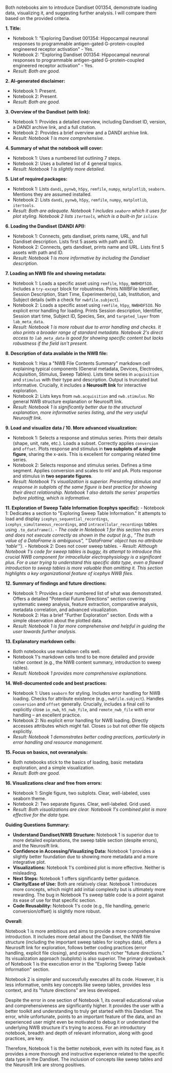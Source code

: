 Both notebooks aim to introduce Dandiset 001354, demonstrate loading data, visualizing it, and suggesting further analysis. I will compare them based on the provided criteria.

**1. Title:**
   - Notebook 1: "Exploring Dandiset 001354: Hippocampal neuronal responses to programmable antigen-gated G-protein-coupled engineered receptor activation" - Yes.
   - Notebook 2: "Exploring Dandiset 001354: Hippocampal neuronal responses to programmable antigen-gated G-protein-coupled engineered receptor activation" - Yes.
   - *Result: Both are good.*

**2. AI-generated disclaimer:**
   - Notebook 1: Present.
   - Notebook 2: Present.
   - *Result: Both are good.*

**3. Overview of the Dandiset (with link):**
   - Notebook 1: Provides a detailed overview, including Dandiset ID, version, a DANDI archive link, and a full citation.
   - Notebook 2: Provides a brief overview and a DANDI archive link.
   - *Result: Notebook 1 is more comprehensive.*

**4. Summary of what the notebook will cover:**
   - Notebook 1: Uses a numbered list outlining 7 steps.
   - Notebook 2: Uses a bulleted list of 4 general topics.
   - *Result: Notebook 1 is slightly more detailed.*

**5. List of required packages:**
   - Notebook 1: Lists `dandi`, `pynwb`, `h5py`, `remfile`, `numpy`, `matplotlib`, `seaborn`. Mentions they are assumed installed.
   - Notebook 2: Lists `dandi`, `pynwb`, `h5py`, `remfile`, `numpy`, `matplotlib`, `itertools`.
   - *Result: Both are adequate. Notebook 1 includes `seaborn` which it uses for plot styling. Notebook 2 lists `itertools`, which is a built-in for `islice`.*

**6. Loading the Dandiset (DANDI API):**
   - Notebook 1: Connects, gets dandiset, prints name, URL, and full Dandiset description. Lists first 5 assets with path and ID.
   - Notebook 2: Connects, gets dandiset, prints name and URL. Lists first 5 assets with path and ID.
   - *Result: Notebook 1 is more informative by including the Dandiset description.*

**7. Loading an NWB file and showing metadata:**
   - Notebook 1: Loads a specific asset using `remfile`, `h5py`, `NWBHDF5IO`. Includes a `try-except` block for robustness. Prints NWBFile Identifier, Session Description, Start Time, Experimenter(s), Lab, Institution, and Subject details (with a check for `nwbfile.subject`).
   - Notebook 2: Loads a specific asset using `remfile`, `h5py`, `NWBHDF5IO`. No explicit error handling for loading. Prints Session description, Identifier, Session start time, Subject ID, Species, Sex, and `targeted_layer` from `lab_meta_data`.
   - *Result: Notebook 1 is more robust due to error handling and checks. It also prints a broader range of standard metadata. Notebook 2's direct access to `lab_meta_data` is good for showing specific content but lacks robustness if the field isn't present.*

**8. Description of data available in the NWB file:**
   - Notebook 1: Has a "NWB File Contents Summary" markdown cell explaining typical components (General metadata, Devices, Electrodes, Acquisition, Stimulus, Sweep Tables). Lists time series in `acquisition` and `stimulus` with their type and description. Output is truncated but informative. Crucially, it includes a **Neurosift link** for interactive exploration.
   - Notebook 2: Lists keys from `nwb.acquisition` and `nwb.stimulus`. No general NWB structure explanation or Neurosift link.
   - *Result: Notebook 1 is significantly better due to the structural explanation, more informative series listing, and the very useful Neurosift link.*

**9. Load and visualize data / 10. More advanced visualization:**
   - Notebook 1: Selects a response and stimulus series. Prints their details (shape, unit, rate, etc.). Loads a subset. Correctly applies `conversion` and `offset`. Plots response and stimulus in **two subplots of a single figure**, sharing the x-axis. This is excellent for comparing related time series.
   - Notebook 2: Selects response and stimulus series. Defines a time segment. Applies conversion and scales to mV and pA. Plots response and stimulus in **two separate figures**.
   - *Result: Notebook 1's visualization is superior. Presenting stimulus and response in subplots of the same figure is best practice for showing their direct relationship. Notebook 1 also details the series' properties before plotting, which is informative.*

**11. Exploration of Sweep Table Information (Icephys specific):**
    - Notebook 1: Dedicates a section to "Exploring Sweep Table Information." It attempts to load and display `icephys_sequential_recordings`, `icephys_simultaneous_recordings`, and `intracellular_recordings` tables using `.to_dataframe()`.
        - *The code in Notebook 1 for this section has errors and does not execute correctly as shown in the output (e.g., "The truth value of a DataFrame is ambiguous", "'DataFrame' object has no attribute 'table'").*
    - Notebook 2: Does not cover sweep tables.
    - *Result: Although Notebook 1's code for sweep tables is buggy, its *attempt* to introduce this crucial NWB component for intracellular electrophysiology is a significant plus. For a user trying to understand this specific data type, even a flawed introduction to sweep tables is more valuable than omitting it. This section highlights a key organizational feature of icephys NWB files.*

**12. Summary of findings and future directions:**
   - Notebook 1: Provides a clear numbered list of what was demonstrated. Offers a detailed "Potential Future Directions" section covering systematic sweep analysis, feature extraction, comparative analysis, metadata correlation, and advanced visualization.
   - Notebook 2: Has a brief "Further Exploration" section. Ends with a simple observation about the plotted data.
   - *Result: Notebook 1 is far more comprehensive and helpful in guiding the user towards further analysis.*

**13. Explanatory markdown cells:**
   - Both notebooks use markdown cells well.
   - Notebook 1's markdown cells tend to be more detailed and provide richer context (e.g., the NWB content summary, introduction to sweep tables).
   - *Result: Notebook 1 provides more comprehensive explanations.*

**14. Well-documented code and best practices:**
   - Notebook 1: Uses `seaborn` for styling. Includes error handling for NWB loading. Checks for attribute existence (e.g., `nwbfile.subject`). Handles `conversion` and `offset` generally. Crucially, includes a final cell to explicitly close `io_nwb`, `h5_nwb_file`, and `remote_nwb_file` with error handling – an excellent practice.
   - Notebook 2: No explicit error handling for NWB loading. Directly accesses attributes which might fail. Closes `io` but not other file objects explicitly.
   - *Result: Notebook 1 demonstrates better coding practices, particularly in error handling and resource management.*

**15. Focus on basics, not overanalysis:**
   - Both notebooks stick to the basics of loading, basic metadata exploration, and a simple visualization.
   - *Result: Both are good.*

**16. Visualizations clear and free from errors:**
   - Notebook 1: Single figure, two subplots. Clear, well-labeled, uses seaborn theme.
   - Notebook 2: Two separate figures. Clear, well-labeled. Grid used.
   - *Result: Both visualizations are clear. Notebook 1's combined plot is more effective for the data type.*

**Guiding Questions Summary:**
- **Understand Dandiset/NWB Structure:** Notebook 1 is superior due to more detailed explanations, the sweep table section (despite errors), and the Neurosift link.
- **Confidence in Accessing/Visualizing Data:** Notebook 1 provides a slightly better foundation due to showing more metadata and a more integrative plot.
- **Visualizations:** Notebook 1's combined plot is more effective. Neither is misleading.
- **Next Steps:** Notebook 1 offers significantly better guidance.
- **Clarity/Ease of Use:** Both are relatively clear. Notebook 1 introduces more concepts, which might add initial complexity but is ultimately more rewarding. The bug in Notebook 1's sweep table code is a point against its ease of use for that specific section.
- **Code Reusability:** Notebook 1's code (e.g., file handling, generic conversion/offset) is slightly more robust.

**Overall:**

Notebook 1 is more ambitious and aims to provide a more comprehensive introduction. It includes more detail about the Dandiset, the NWB file structure (including the important sweep tables for icephys data), offers a Neurosift link for exploration, follows better coding practices (error handling, explicit file closing), and provides much richer "future directions." Its visualization approach (subplots) is also superior. The primary drawback of Notebook 1 is the execution error in the "Exploring Sweep Table Information" section.

Notebook 2 is simpler and successfully executes all its code. However, it is less informative, omits key concepts like sweep tables, provides less context, and its "future directions" are less developed.

Despite the error in one section of Notebook 1, its overall educational value and comprehensiveness are significantly higher. It provides the user with a better toolkit and understanding to truly get started with this Dandiset. The error, while unfortunate, points to an important feature of the data, and an experienced user might even be motivated to debug it or understand the underlying NWB structure it's trying to access. For an introductory notebook, breadth and depth of relevant information, along with good practices, are key.

Therefore, Notebook 1 is the better notebook, even with its noted flaw, as it provides a more thorough and instructive experience related to the specific data type in the Dandiset. The inclusion of concepts like sweep tables and the Neurosift link are strong positives.